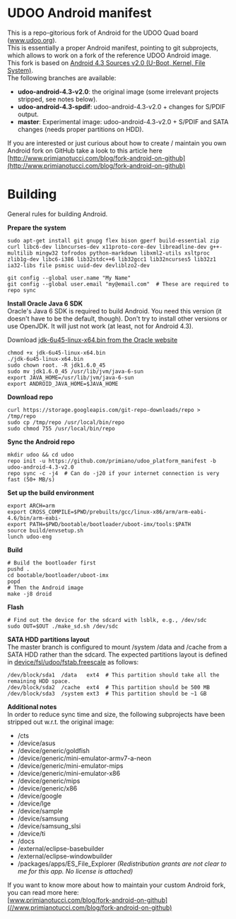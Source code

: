 UDOO Android manifest
======================

This is a repo-gitorious fork of Android for the UDOO Quad board (www.udoo.org).  
This is essentially a proper Android manifest, pointing to git subprojects, which allows to work on a fork of the reference UDOO Android image.  
This fork is based on [Android 4.3 Sources v2.0 (U-Boot, Kernel, File System)](http://download.udoo.org/files/Sources/UDOO_Android_4.3_Source_v2.0.tar.gz).  
The following branches are available:

 * **udoo-android-4.3-v2.0**: the original image (some irrelevant projects stripped, see notes below).
 * **udoo-android-4.3-spdif**: udoo-android-4.3-v2.0 + changes for S/PDIF output.
 * **master**: Experimental image: udoo-android-4.3-v2.0 + S/PDIF and SATA changes (needs proper partitions on HDD).

If you are interested or just curious about how to create / maintain you own Android fork on GitHub take a look to this article here [http://www.primianotucci.com/blog/fork-android-on-github](http://www.primianotucci.com/blog/fork-android-on-github)


Building
========
General rules for building Android.

**Prepare the system**

    sudo apt-get install git gnupg flex bison gperf build-essential zip curl libc6-dev libncurses-dev x11proto-core-dev libreadline-dev g++-multilib mingw32 tofrodos python-markdown libxml2-utils xsltproc zlib1g-dev libc6-i386 lib32stdc++6 lib32gcc1 lib32ncurses5 lib32z1 ia32-libs file psmisc uuid-dev devliblzo2-dev

    git config --global user.name "My Name"
    git config --global user.email "my@email.com"  # These are required to repo sync

**Install Oracle Java 6 SDK**  
Oracle's Java 6 SDK is required to build Android. You need this version (it doesn't have to be the default, though). 
Don't try to install other versions or use OpenJDK. It will just not work (at least, not for Android 4.3).

 Download [jdk-6u45-linux-x64.bin from the Oracle website](http://www.oracle.com/technetwork/java/javase/downloads/java-archive-downloads-javase6-419409.html#jdk-6u45-oth-JPR)

    chmod +x jdk-6u45-linux-x64.bin
    ./jdk-6u45-linux-x64.bin
    sudo chown root. -R jdk1.6.0_45
    sudo mv jdk1.6.0_45 /usr/lib/jvm/java-6-sun
    export JAVA_HOME=/usr/lib/jvm/java-6-sun
    export ANDROID_JAVA_HOME=$JAVA_HOME

**Download repo**

    curl https://storage.googleapis.com/git-repo-downloads/repo > /tmp/repo
    sudo cp /tmp/repo /usr/local/bin/repo
    sudo chmod 755 /usr/local/bin/repo

**Sync the Android repo**

    mkdir udoo && cd udoo
    repo init -u https://github.com/primiano/udoo_platform_manifest -b udoo-android-4.3-v2.0
    repo sync -c -j4  # Can do -j20 if your internet connection is very fast (50+ MB/s)

**Set up the build environment**

    export ARCH=arm
    export CROSS_COMPILE=$PWD/prebuilts/gcc/linux-x86/arm/arm-eabi-4.6/bin/arm-eabi-
    export PATH=$PWD/bootable/bootloader/uboot-imx/tools:$PATH
    source build/envsetup.sh
    lunch udoo-eng

**Build**

    # Build the bootloader first
    pushd .
    cd bootable/bootloader/uboot-imx
    popd
    # Then the Android image
    make -j8 droid    

**Flash**

    # Find out the device for the sdcard with lsblk, e.g., /dev/sdc
    sudo OUT=$OUT ./make_sd.sh /dev/sdc

**SATA HDD partitions layout**  
The master branch is configured to mount /system /data and /cache from a SATA HDD rather than the sdcard.
The expected partitions layout is defined in  [device/fsl/udoo/fstab.freescale](https://github.com/primiano/udoo_device_fsl/blob/master/udoo/fstab.freescale) as follows:

    /dev/block/sda1  /data   ext4  # This partition should take all the remaining HDD space.
    /dev/block/sda2  /cache  ext4  # This partition should be 500 MB
    /dev/block/sda3  /system ext3  # This partition should be ~1 GB


**Additional notes**  
In order to reduce sync time and size, the following subprojects have been stripped out w.r.t. the original image:

 * /cts
 * /device/asus
 * /device/generic/goldfish
 * /device/generic/mini-emulator-armv7-a-neon
 * /device/generic/mini-emulator-mips
 * /device/generic/mini-emulator-x86
 * /device/generic/mips
 * /device/generic/x86
 * /device/google
 * /device/lge
 * /device/sample
 * /device/samsung
 * /device/samsung_slsi
 * /device/ti
 * /docs
 * /external/eclipse-basebuilder
 * /external/eclipse-windowbuilder
 * /packages/apps/ES_File_Explorer *(Redistribution grants are not clear to me for this app. No license is attached)*

If you want to know more about how to maintain your custom Android fork, you can read more here:  
[www.primianotucci.com/blog/fork-android-on-github](//www.primianotucci.com/blog/fork-android-on-github)
